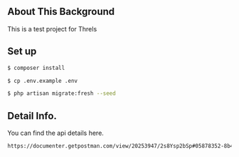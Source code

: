## About This Background

This is a test project for Threls

## Set up 
```bash
$ composer install
```
```bash
$ cp .env.example .env
```
```bash
$ php artisan migrate:fresh --seed
```

## Detail Info. 
You can find the api details here. 
```bash
https://documenter.getpostman.com/view/20253947/2s8Ysp2bSp#05878352-8b48-4cea-ae0a-72892e2c507e
```


